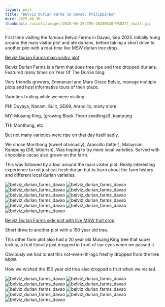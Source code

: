 ```yaml
---
layout: post
title: "Belviz Durian Farms in Davao, Philippines"
date: 2025-08-30
thumbnail: /assets/images/2025-08-30/IMG-20250830-WA0277_small.jpg
---
```


First time visiting the famous Belviz Farms in Davao, Sep 2025. Initially hung around the main visitor plot and ate durians, before taking a short drive to another plot with a real-time live MSW durian tree drop.

<u>Belviz Durian Farms main visitor plot</u>

Belviz Durian Farms is a farm that does tree ripe and tree dropped durians. Featured many times on Year Of The Durian blog.

Very friendly growers, Emmanuel and Mary Grace Belviz, manage multiple plots and host informative tours of their place.

Varieties fruiting while we were visiting:

PH: Duyaya, Nanam, Sulit, GD69, Arancillo, many more

MY: Musang King, (growing Black Thorn seedlings!), kampung

TH: Monthong, etc

But not many varieties were ripe on that day itself sadly.

We chose Monthong (sweet obviously), Arancillo (bitter), Malaysian Kampung (D8, bitterish). Was hoping to try more local varieties. Served with chocolate cacao also grown on the farm.

This was followed by a tour around the main visitor plot. Really interesting experience to not just eat fresh durian but to learn about the farm history and different local durian varieties.

<img src="/assets/images/2025-08-30/20250830_141808_small.jpg" class="small-img" alt="belviz_durian_farms_davao">
<img src="/assets/images/2025-08-30/20250830_130635_small.jpg" class="small-img" alt="belviz_durian_farms_davao">
<img src="/assets/images/2025-08-30/20250830_130640_small.jpg" class="small-img" alt="belviz_durian_farms_davao">
<img src="/assets/images/2025-08-30/20250830_130759_small.jpg" class="small-img" alt="belviz_durian_farms_davao">
<img src="/assets/images/2025-08-30/20250830_131846_small.jpg" class="small-img" alt="belviz_durian_farms_davao">
<img src="/assets/images/2025-08-30/20250830_135501_small.jpg" class="small-img" alt="belviz_durian_farms_davao">
<img src="/assets/images/2025-08-30/20250830_135511_small.jpg" class="small-img" alt="belviz_durian_farms_davao">
<img src="/assets/images/2025-08-30/20250830_135737_small.jpg" class="small-img" alt="belviz_durian_farms_davao">
<img src="/assets/images/2025-08-30/20250830_140752_small.jpg" class="small-img" alt="belviz_durian_farms_davao">
<img src="/assets/images/2025-08-30/20250830_140903_small.jpg" class="small-img" alt="belviz_durian_farms_davao">
<img src="/assets/images/2025-08-30/20250830_141526_small.jpg" class="small-img" alt="belviz_durian_farms_davao">


<u>Belviz Durian Farms side plot with live MSW fruit drop</u>

Short drive to another plot with a 150 year old tree.

This other farm plot also had a 20 year old Musang King tree that super luckily, a fruit literally just dropped in front of our eyes when we passed it.

Obviously we had to eat this not-even-1h-ago freshly dropped from the tree MSW.

How we wished the 150 year old tree also dropped a fruit when we visited.

<img src="/assets/images/2025-08-30/20250830_143746_small.jpg" class="small-img" alt="belviz_durian_farms_davao">
<img src="/assets/images/2025-08-30/20250830_143956_small.jpg" class="small-img" alt="belviz_durian_farms_davao">
<img src="/assets/images/2025-08-30/20250830_144110(2)_small.jpg" class="small-img" alt="belviz_durian_farms_davao">
<img src="/assets/images/2025-08-30/20250830_144110(3)_small.jpg" class="small-img" alt="belviz_durian_farms_davao">
<img src="/assets/images/2025-08-30/20250830_143956(1)_small.jpg" class="small-img" alt="belviz_durian_farms_davao">
<img src="/assets/images/2025-08-30/20250830_144110(1)_small.jpg" class="small-img" alt="belviz_durian_farms_davao">
<img src="/assets/images/2025-08-30/20250830_144110_small.jpg" class="small-img" alt="belviz_durian_farms_davao">
<img src="/assets/images/2025-08-30/IMG-20250830-WA0290_small.jpg" class="small-img" alt="belviz_durian_farms_davao">
<img src="/assets/images/2025-08-30/IMG-20250830-WA0277_small.jpg" class="small-img" alt="belviz_durian_farms_davao">


